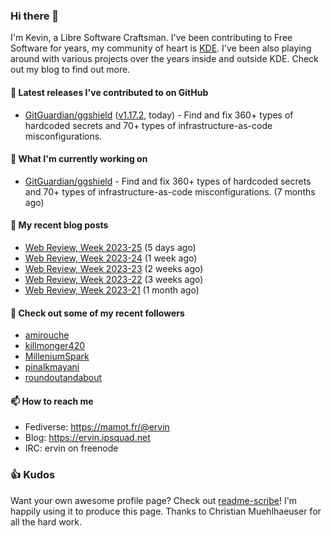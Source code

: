 ### Hi there 👋

I'm Kevin, a Libre Software Craftsman. I've been contributing to Free Software for years,
my community of heart is [KDE](https://kde.org). I've been also playing around with various
projects over the years inside and outside KDE. Check out my blog to find out more.

#### 🔭 Latest releases I've contributed to on GitHub

- [GitGuardian/ggshield](https://github.com/GitGuardian/ggshield) ([v1.17.2](https://github.com/GitGuardian/ggshield/releases/tag/v1.17.2), today) - Find and fix 360&#43; types of hardcoded secrets and 70&#43; types of infrastructure-as-code misconfigurations.

#### 🌱 What I'm currently working on

- [GitGuardian/ggshield](https://github.com/GitGuardian/ggshield) - Find and fix 360&#43; types of hardcoded secrets and 70&#43; types of infrastructure-as-code misconfigurations. (7 months ago)

#### 📜 My recent blog posts

- [Web Review, Week 2023-25](https://ervin.ipsquad.net/blog/2023/06/23/web-review-week-2023-25/) (5 days ago)
- [Web Review, Week 2023-24](https://ervin.ipsquad.net/blog/2023/06/16/web-review-week-2023-24/) (1 week ago)
- [Web Review, Week 2023-23](https://ervin.ipsquad.net/blog/2023/06/09/web-review-week-2023-23/) (2 weeks ago)
- [Web Review, Week 2023-22](https://ervin.ipsquad.net/blog/2023/06/02/web-review-week-2023-22/) (3 weeks ago)
- [Web Review, Week 2023-21](https://ervin.ipsquad.net/blog/2023/05/26/web-review-week-2023-21/) (1 month ago)

#### 👯 Check out some of my recent followers

- [amirouche](https://github.com/amirouche)
- [killmonger420](https://github.com/killmonger420)
- [MilleniumSpark](https://github.com/MilleniumSpark)
- [pinalkmayani](https://github.com/pinalkmayani)
- [roundoutandabout](https://github.com/roundoutandabout)

#### 📫 How to reach me

- Fediverse: https://mamot.fr/@ervin
- Blog: https://ervin.ipsquad.net
- IRC: ervin on freenode

### 👍 Kudos

Want your own awesome profile page? Check out [readme-scribe](https://github.com/muesli/readme-scribe)!
I'm happily using it to produce this page. Thanks to Christian Muehlhaeuser for all the hard work.

